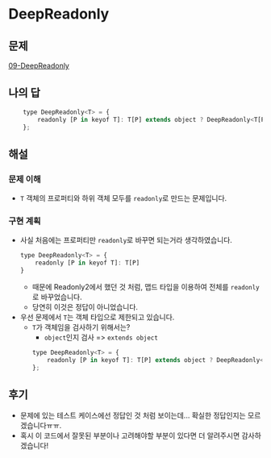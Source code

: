 # DeepReadonly

## 문제

[09-DeepReadonly](https://github.com/type-challenges/type-challenges/blob/main/questions/00009-medium-deep-readonly/README.ko.md)

## 나의 답

```javascript
    type DeepReadonly<T> = {
        readonly [P in keyof T]: T[P] extends object ? DeepReadonly<T[P]> : T[P];
    };
```

## 해설

### 문제 이해

- `T` 객체의 프로퍼티와 하위 객체 모두를 `readonly`로 만드는 문제입니다.

### 구현 계획

- 사실 처음에는 프로퍼티만 `readonly`로 바꾸면 되는거라 생각하였습니다.
  ```javascript
  type DeepReadonly<T> = {
      readonly [P in keyof T]: T[P]
  }
  ```
  - 때문에 Readonly2에서 했던 것 처럼, 맵드 타입을 이용하여 전체를 `readonly`로 바꾸었습니다.
  - 당연히 이것은 정답이 아니었습니다.
- 우선 문제에서 `T`는 객체 타입으로 제한되고 있습니다.
  - `T`가 객체임을 검사하기 위해서는?
    - `object`인지 검사 => `extends object`
    ```javascript
    type DeepReadonly<T> = {
        readonly [P in keyof T]: T[P] extends object ? DeepReadonly<T[P]> : T[P];
    };
    ```

## 후기

- 문제에 있는 테스트 케이스에선 정답인 것 처럼 보이는데... 확실한 정답인지는 모르겠습니다ㅠㅠ.
- 혹시 이 코드에서 잘못된 부분이나 고려해야할 부분이 있다면 더 알려주시면 감사하겠습니다!
